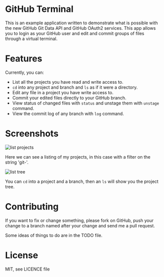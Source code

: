 # GitHub Terminal

This is an example application written to demonstrate what is possible with the new GitHub Git Data API and GitHub OAuth2 services. This app allows you to login as your GitHub user and edit and commit groups of files through a virtual terminal.

# Features

Currently, you can:

* List all the projects you have read and write access to.
* `cd` into any project and branch and `ls` as if it were a directory.
* Edit any file in a project you have write access to.
* Commit your edited files directly to your GitHub branch.
* View status of changed files with `status` and unstage them with `unstage` command.
* View the commit log of any branch with `log` command.

# Screenshots

![list projects](https://img.skitch.com/20110615-1i4r8dub96267e7fdswhuqcerx.png)

Here we can see a listing of my projects, in this case with a filter on the string 'git-'.

![list tree](https://img.skitch.com/20110615-rq4ccy7gg49nrm25rp2j1swkdg.png)

You can `cd` into a project and a branch, then an `ls` will show you the project tree.

# Contributing

If you want to fix or change something, please fork on GitHub, push your change to a branch named after your change and send me a pull request.

Some ideas of things to do are in the TODO file.

# License

MIT, see LICENCE file

